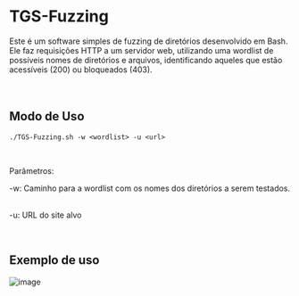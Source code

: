 # TGS-Fuzzing

Este é um software simples de fuzzing de diretórios desenvolvido em Bash. Ele faz requisições HTTP a um servidor web, utilizando uma wordlist de possíveis nomes de diretórios e arquivos, identificando aqueles que estão acessíveis (200) ou bloqueados (403).
‎
<br/>
<br/>
‎ 
## Modo de Uso
`./TGS-Fuzzing.sh -w <wordlist> -u <url>`

<br/>

Parâmetros:


-w: Caminho para a wordlist com os nomes dos diretórios a serem testados.
‎

-u: URL do site alvo

<br/>

## Exemplo de uso
![image](https://github.com/user-attachments/assets/a85821a9-c02e-4486-9fe0-015b320320fe)
